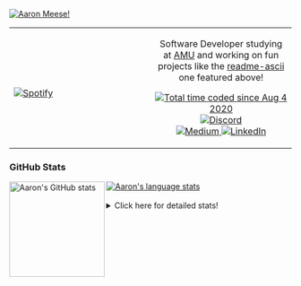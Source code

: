 [![Aaron Meese!](https://user-images.githubusercontent.com/17814535/88975338-a2aabf00-d27f-11ea-963f-8a19608716b4.png)](https://github.com/ajmeese7/readme-ascii "README ASCII")

<!-- Modified from project here: https://github.com/novatorem/novatorem -->
<table width="100%"> 
  <tr>
  <td width="50%">
      
&nbsp; <br> [![Spotify](https://ajmeese7.vercel.app/api/spotify)](https://open.spotify.com/user/ajmeese)

  </td>
  <td width="50%">
    <p align="center">
    Software Developer studying at <a href="https://www.amu.apus.edu/">AMU</a> and working on fun 
    projects like the <a href="https://github.com/ajmeese7/readme-ascii">readme-ascii</a> one featured above!
    </p>
    <p align="center">
      <a href="https://wakatime.com/@f726891d-3b02-46cd-9b60-e8c59f9e2b14">
        <img src="https://wakatime.com/badge/user/f726891d-3b02-46cd-9b60-e8c59f9e2b14.svg" alt="Total time coded since Aug 4 2020" title="WakaTime" />
      </a>
      <a href="http://link.aaronmeese.com/discord">
        <img src="https://img.shields.io/badge/discord-ajmeese7%234835-369?style=flat-square&logo=discord&logoColor=white&color=purple" alt="Discord" title="Discord">
      </a>
      <br />
      <a href="https://link.aaronmeese.com/medium">
        <img src="https://img.shields.io/badge/medium-ajmeese7-1DB954?style=flat-square&logo=medium&logoColor=white" alt="Medium" title="Medium">
      </a>
      <a href="https://link.aaronmeese.com/linkedin">
        <img src="https://img.shields.io/badge/linkedIn-aaronmeese-1DB954?style=flat-square&logo=linkedin&logoColor=white&color=blue" alt="LinkedIn" title="LinkedIn">
      </a>
    </p>
  </td>

</table>

[//]: <> (The `&nbsp;` is to have Aphelion take up more space)

### GitHub Stats ###

<a href="https://profile-summary-for-github.com/user/ajmeese7">
  <img align="left" height="170px" src="https://github-readme-stats.vercel.app/api?username=ajmeese7&show_icons=true&line_height=27&count_private=true" alt="Aaron's GitHub stats"/>
  <img src="https://github-readme-stats.vercel.app/api/top-langs/?username=ajmeese7&hide_langs_below=5&layout=compact" alt="Aaron's language stats"/>
</a>

<br />
<br />
<details>
<summary>Click here for detailed stats!</summary>

### :zap: Recent Activity
<!--START_SECTION:activity-->
1. 🗣 Commented on [#211](https://github.com/ghantoos/lshell/issues/211) in [ghantoos/lshell](https://github.com/ghantoos/lshell)
2. ❗️ Closed issue [#26](https://github.com/ajmeese7/aaronmeese.com/issues/26) in [ajmeese7/aaronmeese.com](https://github.com/ajmeese7/aaronmeese.com)
3. 🎉 Merged PR [#78](https://github.com/ajmeese7/aaronmeese.com/pull/78) in [ajmeese7/aaronmeese.com](https://github.com/ajmeese7/aaronmeese.com)
4. 🗣 Commented on [#78](https://github.com/ajmeese7/aaronmeese.com/issues/78) in [ajmeese7/aaronmeese.com](https://github.com/ajmeese7/aaronmeese.com)
5. ❌ Closed PR [#77](https://github.com/ajmeese7/aaronmeese.com/pull/77) in [ajmeese7/aaronmeese.com](https://github.com/ajmeese7/aaronmeese.com)
<!--END_SECTION:activity-->

### 🧐 Waka Stats
<!--START_SECTION:waka-->
![Code Time](http://img.shields.io/badge/Code%20Time-1%2C006%20hrs%2014%20mins-blue)

**🐱 My GitHub Data** 

> 🏆 616 Contributions in the Year 2022
 > 
> 📦 344.2 kB Used in GitHub's Storage 
 > 
> 💼 Opted to Hire
 > 
> 📜 74 Public Repositories 
 > 
> 🔑 27 Private Repositories  
 > 
**I'm an Early 🐤** 

```text
🌞 Morning    281 commits    ██████░░░░░░░░░░░░░░░░░░░   25.29% 
🌆 Daytime    414 commits    █████████░░░░░░░░░░░░░░░░   37.26% 
🌃 Evening    403 commits    █████████░░░░░░░░░░░░░░░░   36.27% 
🌙 Night      13 commits     ░░░░░░░░░░░░░░░░░░░░░░░░░   1.17%

```
📅 **I'm Most Productive on Sunday** 

```text
Monday       123 commits    ██░░░░░░░░░░░░░░░░░░░░░░░   11.07% 
Tuesday      176 commits    ████░░░░░░░░░░░░░░░░░░░░░   15.84% 
Wednesday    139 commits    ███░░░░░░░░░░░░░░░░░░░░░░   12.51% 
Thursday     158 commits    ███░░░░░░░░░░░░░░░░░░░░░░   14.22% 
Friday       126 commits    ██░░░░░░░░░░░░░░░░░░░░░░░   11.34% 
Saturday     192 commits    ████░░░░░░░░░░░░░░░░░░░░░   17.28% 
Sunday       197 commits    ████░░░░░░░░░░░░░░░░░░░░░   17.73%

```


📊 **This Week I Spent My Time On** 

```text
⌚︎ Time Zone: America/New_York

💬 Programming Languages: 
PHP                      7 hrs 48 mins       █████████░░░░░░░░░░░░░░░░   38.77% 
Markdown                 2 hrs 14 mins       ██░░░░░░░░░░░░░░░░░░░░░░░   11.12% 
Bash                     2 hrs 13 mins       ██░░░░░░░░░░░░░░░░░░░░░░░   11.05% 
TypeScript               2 hrs 10 mins       ██░░░░░░░░░░░░░░░░░░░░░░░   10.79% 
JavaScript               2 hrs 2 mins        ██░░░░░░░░░░░░░░░░░░░░░░░   10.09%

🐱‍💻 Projects: 
karameese.com            10 hrs 9 mins       ████████████░░░░░░░░░░░░░   50.38% 
aaronmeese.com           4 hrs 1 min         █████░░░░░░░░░░░░░░░░░░░░   19.99% 
meese.enterprises        2 hrs 32 mins       ███░░░░░░░░░░░░░░░░░░░░░░   12.6% 
vault                    2 hrs 9 mins        ██░░░░░░░░░░░░░░░░░░░░░░░   10.68% 
Wordpress-XMLRPC         1 hr 8 mins         █░░░░░░░░░░░░░░░░░░░░░░░░   5.63%

```

**I Mostly Code in JavaScript** 

```text
JavaScript               32 repos            ████████████░░░░░░░░░░░░░   50.0% 
HTML                     9 repos             ███░░░░░░░░░░░░░░░░░░░░░░   14.06% 
Python                   5 repos             ██░░░░░░░░░░░░░░░░░░░░░░░   7.81% 
Java                     4 repos             █░░░░░░░░░░░░░░░░░░░░░░░░   6.25% 
CSS                      3 repos             █░░░░░░░░░░░░░░░░░░░░░░░░   4.69%

```



 Last Updated on 02/05/2022 16:06:38 UTC
<!--END_SECTION:waka-->
</details>
